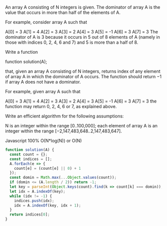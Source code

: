 An array A consisting of N integers is given. The dominator of array A is the value that occurs in more than half of the elements of A.

For example, consider array A such that

 A[0] = 3    A[1] = 4    A[2] =  3
 A[3] = 2    A[4] = 3    A[5] = -1
 A[6] = 3    A[7] = 3
The dominator of A is 3 because it occurs in 5 out of 8 elements of A (namely in those with indices 0, 2, 4, 6 and 7) and 5 is more than a half of 8.

Write a function

function solution(A);

that, given an array A consisting of N integers, returns index of any element of array A in which the dominator of A occurs. The function should return −1 if array A does not have a dominator.

For example, given array A such that

 A[0] = 3    A[1] = 4    A[2] =  3
 A[3] = 2    A[4] = 3    A[5] = -1
 A[6] = 3    A[7] = 3
the function may return 0, 2, 4, 6 or 7, as explained above.

Write an efficient algorithm for the following assumptions:

N is an integer within the range [0..100,000];
each element of array A is an integer within the range [−2,147,483,648..2,147,483,647].


Javascript 100% O(N*log(N)) or O(N)
```javascript
function solution(A) {
  const count = {};
  const indices = [];
  A.forEach(e => {
    count[e] = (count[e] || 0) + 1
  });
  const domin = Math.max(...Object.values(count));
  if (domin <= (A.length / 2)) return -1;
  let key = parseInt(Object.keys(count).find(k => count[k] === domin));
  let idx = A.indexOf(key);
  while (idx != -1) {
    indices.push(idx);
    idx = A.indexOf(key, idx + 1);
  }
  return indices[0];
}
```